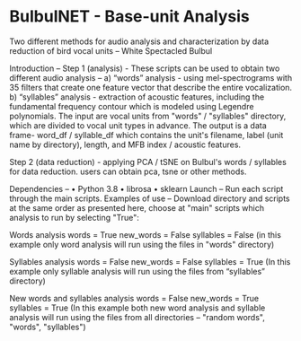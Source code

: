 # BulbulNET - Base-unit Analysis

Two different methods for audio analysis and characterization by data reduction of bird vocal units – White Spectacled Bulbul 

Introduction –
Step 1 (analysis) - These scripts can be used to obtain two different audio analysis – a) “words” analysis - using mel-spectrograms with 35 filters that create one feature vector that describe the entire vocalization. b) “syllables” analysis - extraction of acoustic features, including the fundamental frequency contour which is modeled using Legendre polynomials. 
The input are vocal units from "words" / "syllables" directory, which are divided to vocal unit types in advance.
The output is a data frame- word_df / syllable_df which contains the unit's filename, label (unit name by directory), length, and MFB index / acoustic features.

Step 2 (data reduction) - applying PCA / tSNE on Bulbul's words / syllables for data reduction.
users can obtain pca, tsne or other methods.

Dependencies –
•	Python 3.8
•	librosa
•	sklearn
Launch –
Run each script through the main scripts. 
Examples of use –
Download directory and scripts at the same order as presented here, choose at "main" scripts which analysis to run by selecting "True":

Words analysis
words = True
new_words = False
syllables = False
(in this example only word analysis will run using the files in "words" directory)

Syllables analysis
words = False
new_words = False
syllables = True
(In this example only syllable analysis will run using the files from “syllables” directory)

New words and syllables analysis
words = False
new_words = True
syllables = True
(In this example both new word analysis and syllable analysis will run using the files from all directories – "random words", "words", "syllables")
